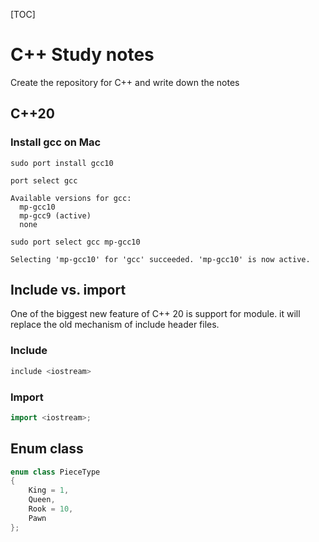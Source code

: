 [TOC]

# C++ Study notes

Create the repository for C++ and write down the notes

## C++20

### Install gcc on Mac

```
sudo port install gcc10
```

```
port select gcc

Available versions for gcc:
  mp-gcc10
  mp-gcc9 (active)
  none

sudo port select gcc mp-gcc10

Selecting 'mp-gcc10' for 'gcc' succeeded. 'mp-gcc10' is now active.
```


## Include vs. import

One of the biggest new feature of C++ 20 is support for module. it will replace the old mechanism of include header files.

### Include

``` c++ {.line-numbers}
include <iostream>
```

### Import

``` c++ {.line-numbers}
import <iostream>;
```

## Enum class

``` C++ {.line-numbers}
enum class PieceType
{
    King = 1,
    Queen,
    Rook = 10,
    Pawn
};
```